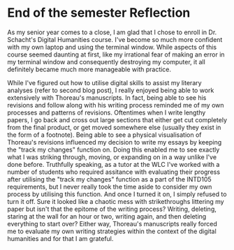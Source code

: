 # End of the semester Reflection

As my senior year comes to a close, I am glad that I chose to enroll in Dr. Schacht's Digital Humanities course. I've become so much more confident with my own laptop and using the terminal window. While aspects of this course seemed daunting at first, like my irrational fear of making an error in my terminal window and consequently destroying my computer, it all definitely became much more manageable with practice. 

While I've figured out how to utilise digital skills to assist my literary analyses (refer to second blog post), I really enjoyed being able to work extensively with Thoreau's manuscripts. In fact, being able to see his revisions and follow along with his writing process reminded me of my own processes and patterns of revisions. Oftentimes when I write lengthy papers, I go back and cross out large sections that either get cut completely from the final product, or get moved somewhere else (usually they exist in the form of a footnote). Being able to see a physical visualisation of Thoreau's revisions influenced my decision to write my essays by keeping the "track my changes" function on. Doing this enabled me to see exactly what I was striking through, moving, or expanding on in a way unlike I've done before. Truthfully speaking, as a tutor at the WLC I've worked with a number of students who required assitance with evaluating their progress after utilising the "track my changes" function as a part of the INTD105 requirements, but I never really took the time aside to consider my own process by utilising this function. And once I turned it on, I simply refused to turn it off. Sure it looked like a chaotic mess with strikethroughs littering my paper but isn't that the epitome of the writing process? Writing, deleting, staring at the wall for an hour or two, writing again, and then deleting everything to start over? Either way, Thoreau's manuscripts really forced me to evaluate my own writing strategies within the context of the digital humanities and for that I am grateful.  

